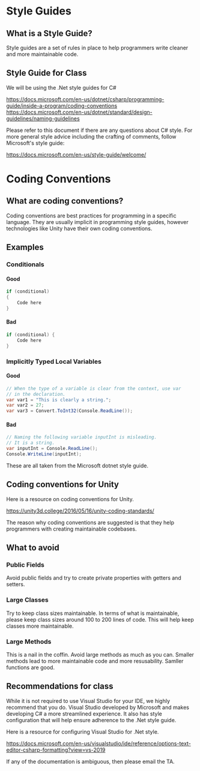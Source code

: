 # Style Guides

## What is a Style Guide?

Style guides are a set of rules in place to help programmers write cleaner and more maintainable code.

## Style Guide for Class

We will be using the .Net style guides for C#

https://docs.microsoft.com/en-us/dotnet/csharp/programming-guide/inside-a-program/coding-conventions  
https://docs.microsoft.com/en-us/dotnet/standard/design-guidelines/naming-guidelines  

Please refer to this document if there are any questions about C# style. For more general style advice including the crafting of comments, follow Microsoft's style guide:

https://docs.microsoft.com/en-us/style-guide/welcome/


# Coding Conventions

## What are coding conventions?

Coding conventions are best practices for programming in a specific language. 
They are usually implicit in programming style guides, however technologies like Unity have their own coding conventions.

## Examples

### Conditionals

#### Good ####
``` C#
if (conditional)
{
    Code here
}
```

#### Bad ####
``` C#
if (conditional) {
    Code here
}
```
### Implicitly Typed Local Variables

#### Good ####
``` C#
// When the type of a variable is clear from the context, use var 
// in the declaration.
var var1 = "This is clearly a string.";
var var2 = 27;
var var3 = Convert.ToInt32(Console.ReadLine());
```

#### Bad ####
``` C#
// Naming the following variable inputInt is misleading. 
// It is a string.
var inputInt = Console.ReadLine();
Console.WriteLine(inputInt);
```

These are all taken from the Microsoft dotnet style guide.
## Coding conventions for Unity

Here is a resource on coding conventions for Unity.

https://unity3d.college/2016/05/16/unity-coding-standards/

The reason why coding conventions are suggested is that they help programmers with creating maintainable codebases. 

## What to avoid

### Public Fields

Avoid public fields and try to create private properties with getters and setters.

### Large Classes

Try to keep class sizes maintainable. In terms of what is maintainable, please keep class sizes around 100 to 200 lines of code. This will help keep classes more maintainable.

### Large Methods 

This is a nail in the coffin. Avoid large methods as much as you can. Smaller methods lead to more maintainable code and more resusability. Samller functions are good.

## Recommendations for class

While it is not required to use Visual Studio for your IDE, we highly recommend that you do.
Visual Studio developed by Microsoft and makes developing C# a more streamlined experience. 
It also has style configuration that will help ensure adherence to the .Net style guide.

Here is a resource for configuring Visual Studio for .Net style.

https://docs.microsoft.com/en-us/visualstudio/ide/reference/options-text-editor-csharp-formatting?view=vs-2019

If any of the documentation is ambiguous, then please email the TA.
